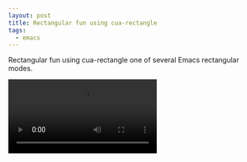 ```yaml
---
layout: post
title: Rectangular fun using cua-rectangle
tags:
  - emacs
---
```


Rectangular fun using cua-rectangle one of several Emacs rectangular modes.

<video controls autoplay>
  <source src="/public/videos/758636722724872192.mp4" type="video/mp4">
    Sorry your browser does not support the video tag, maybe time to upgrade?
</video>
